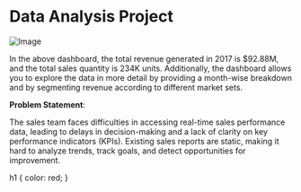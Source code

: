 # Data Analysis Project

![Image](https://github.com/user-attachments/assets/cbb499f2-76f0-4745-8e60-48fb8c6c96e0)

In the above dashboard, the total revenue generated in 2017 is $92.88M, and the total sales quantity is 234K units. Additionally, the dashboard allows you to explore the data in more detail by providing a month-wise breakdown and by segmenting revenue according to different market sets.

**Problem Statement**:


The sales team faces difficulties in accessing real-time sales performance data, leading to delays in decision-making and a lack of clarity on key performance indicators (KPIs). Existing sales reports are static, making it hard to analyze trends, track goals, and detect opportunities for improvement.


h1 {
    color: red;
}

